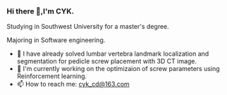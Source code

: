 ### Hi there 👋,I'm CYK.
Studying in Southwest University for a master's degree.

Majoring in Software engineering.
- 🌱 I have already solved lumbar vertebra landmark localization and segmentation for pedicle screw placement with 3D CT image.
- 🌱 I'm currently working on the optimizaion of screw parameters using Reinforcement learning.
- 📫 How to reach me: cyk_cd@163.com
